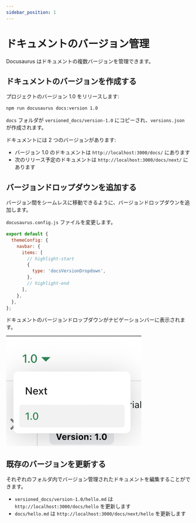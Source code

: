 ```yaml
---
sidebar_position: 1
---
```


# ドキュメントのバージョン管理

Docusaurus はドキュメントの複数バージョンを管理できます。

## ドキュメントのバージョンを作成する

プロジェクトのバージョン 1.0 をリリースします:

```bash
npm run docusaurus docs:version 1.0
```

`docs` フォルダが `versioned_docs/version-1.0` にコピーされ、`versions.json` が作成されます。

ドキュメントには 2 つのバージョンがあります:

- バージョン 1.0 のドキュメントは `http://localhost:3000/docs/` にあります
- 次のリリース予定のドキュメントは `http://localhost:3000/docs/next/` にあります

## バージョンドロップダウンを追加する

バージョン間をシームレスに移動できるように、バージョンドロップダウンを追加します。

`docusaurus.config.js` ファイルを変更します。

```js title="docusaurus.config.js"
export default {
  themeConfig: {
    navbar: {
      items: [
        // highlight-start
        {
          type: 'docsVersionDropdown',
        },
        // highlight-end
      ],
    },
  },
};
```

ドキュメントのバージョンドロップダウンがナビゲーションバーに表示されます。

![Docs Version Dropdown](./img/docsVersionDropdown.png)

## 既存のバージョンを更新する

それぞれのフォルダ内でバージョン管理されたドキュメントを編集することができます。

- `versioned_docs/version-1.0/hello.md` は `http://localhost:3000/docs/hello` を更新します
- `docs/hello.md` は `http://localhost:3000/docs/next/hello` を更新します
